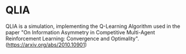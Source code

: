 # QLIA
QLIA is a simulation, implementing the Q-Learning Algorithm used in the paper "On Information Asymmetry in Competitive Multi-Agent Reinforcement Learning: Convergence and Optimality".  (https://arxiv.org/abs/2010.10901)
